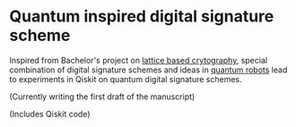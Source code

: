 # Quantum inspired digital signature scheme

Inspired from Bachelor's project on [lattice based crytography](https://github.com/NimishMishra/research/tree/master/Lattice%20based%20cryptography), special combination of digital signature schemes and ideas in [quantum robots](https://github.com/NimishMishra/research/tree/master/Degrees%20of%20freedom) lead to experiments in Qiskit on quantum digital signature schemes.

(Currently writing the first draft of the manuscript)

(Includes Qiskit code)